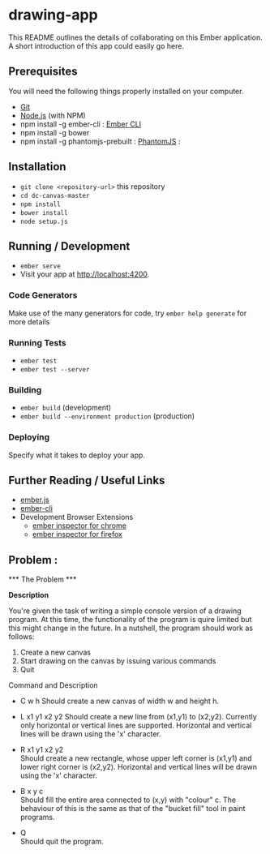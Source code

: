# drawing-app

This README outlines the details of collaborating on this Ember application.
A short introduction of this app could easily go here.

## Prerequisites

You will need the following things properly installed on your computer.

* [Git](https://git-scm.com/)
* [Node.js](https://nodejs.org/) (with NPM)
* npm install -g ember-cli : [Ember CLI](https://ember-cli.com/) 
* npm install -g bower
* npm install -g phantomjs-prebuilt : [PhantomJS](http://phantomjs.org/) : 

## Installation

* `git clone <repository-url>` this repository
* `cd dc-canvas-master`
* `npm install`
* `bower install`
* `node setup.js`

## Running / Development

* `ember serve`
* Visit your app at [http://localhost:4200](http://localhost:4200).

### Code Generators

Make use of the many generators for code, try `ember help generate` for more details

### Running Tests

* `ember test`
* `ember test --server`

### Building

* `ember build` (development)
* `ember build --environment production` (production)

### Deploying

Specify what it takes to deploy your app.

## Further Reading / Useful Links

* [ember.js](http://emberjs.com/)
* [ember-cli](https://ember-cli.com/)
* Development Browser Extensions
  * [ember inspector for chrome](https://chrome.google.com/webstore/detail/ember-inspector/bmdblncegkenkacieihfhpjfppoconhi)
  * [ember inspector for firefox](https://addons.mozilla.org/en-US/firefox/addon/ember-inspector/)
  
  
## Problem :
*** The Problem ***

__Description__

You're given the task of writing a simple console version of a drawing program. 
At this time, the functionality of the program is quire limited but this might change in the future. 
In a nutshell, the program should work as follows:
 1. Create a new canvas
 2. Start drawing on the canvas by issuing various commands
 3. Quit


Command and Description
* C w h 
 Should create a new canvas of width w and height h.

* L x1 y1 x2 y2
 Should create a new line from (x1,y1) to (x2,y2). Currently only horizontal or vertical lines are supported. Horizontal and vertical  lines will be drawn using the 'x' character.

* R x1 y1 x2 y2   
 Should create a new rectangle, whose upper left corner is (x1,y1) and lower right corner is (x2,y2). Horizontal and vertical lines will be drawn using the 'x' character.

* B x y c         
Should fill the entire area connected to (x,y) with "colour" c. The behaviour of this is the same as that of the "bucket fill" tool in paint programs.

* Q               
 Should quit the program.



